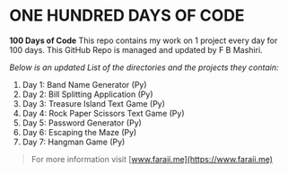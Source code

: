 # ONE HUNDRED DAYS OF CODE
**100 Days of Code**
This repo contains my work on 1 project every day for 100 days. 
This GitHub Repo is managed and updated by F B Mashiri. 

_Below is an updated List of the directories and the projects they contain:_

1. Day 1: Band Name Generator (Py)
2. Day 2: Bill Splitting Application (Py)
3. Day 3: Treasure Island Text Game (Py)
4. Day 4: Rock Paper Scissors Text Game (Py)
5. Day 5: Password Generator (Py)
6. Day 6: Escaping the Maze (Py)
7. Day 7: Hangman Game (Py)

> For more information visit [www.faraii.me](https://www.faraii.me)
> 
